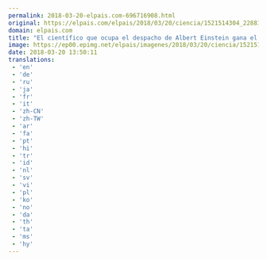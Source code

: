 ```yaml
---
permalink: 2018-03-20-elpais.com-696716908.html
original: https://elpais.com/elpais/2018/03/20/ciencia/1521514304_228814.html#?ref=rss&format=simple&link=link
domain: elpais.com
title: "El científico que ocupa el despacho de Albert Einstein gana el Nobel de las Matemáticas"
image: https://ep00.epimg.net/elpais/imagenes/2018/03/20/ciencia/1521514304_228814_1521518845_rrss_normal.jpg
date: 2018-03-20 13:50:11
translations: 
 - 'en'
 - 'de'
 - 'ru'
 - 'ja'
 - 'fr'
 - 'it'
 - 'zh-CN'
 - 'zh-TW'
 - 'ar'
 - 'fa'
 - 'pt'
 - 'hi'
 - 'tr'
 - 'id'
 - 'nl'
 - 'sv'
 - 'vi'
 - 'pl'
 - 'ko'
 - 'no'
 - 'da'
 - 'th'
 - 'ta'
 - 'ms'
 - 'hy'
---
```


